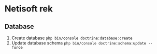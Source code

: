 # Netisoft rek

## Database

1. Create database `php bin/console doctrine:database:create`
2. Update database schema `php bin/console doctrine:schema:update --force`
